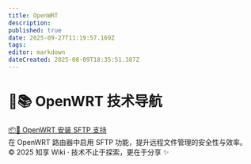 ```yaml
---
title: OpenWRT
description: 
published: true
date: 2025-09-27T11:19:57.169Z
tags: 
editor: markdown
dateCreated: 2025-08-09T18:35:51.387Z
---
```


<h1>📡📚 OpenWRT 技术导航</h1>

<div class="link-card-container">
  <div class="link-card">
    <a href="zh/OpenWRT/SFTP安装">📦🔐 OpenWRT 安装 SFTP 支持</a>
    <div class="card-desc">在 OpenWRT 路由器中启用 SFTP 功能，提升远程文件管理的安全性与效率。</div>
  </div>
</div>

<footer>© 2025 知享 Wiki · 技术不止于探索，更在于分享 ✨</footer>
